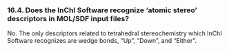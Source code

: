 ### 16.4. Does the InChI Software recognize ‘atomic stereo’ descriptors in MOL/SDF input files?

No. The only
descriptors related to tetrahedral stereochemistry which InChI Software
recognizes are wedge bonds, “Up”, “Down”, and “Either”.